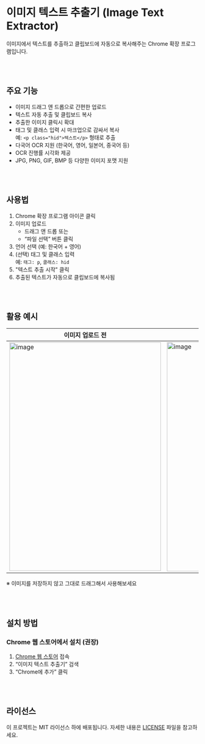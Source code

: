 # 이미지 텍스트 추출기 (Image Text Extractor)
이미지에서 텍스트를 추출하고 클립보드에 자동으로 복사해주는 Chrome 확장 프로그램입니다.

<br><br>

## 주요 기능

- 이미지 드래그 앤 드롭으로 간편한 업로드
- 텍스트 자동 추출 및 클립보드 복사
- 추출한 이미지 클릭시 확대
- 태그 및 클래스 입력 시 마크업으로 감싸서 복사  
  예: `<p class="hid">텍스트</p>` 형태로 추출
- 다국어 OCR 지원 (한국어, 영어, 일본어, 중국어 등)
- OCR 진행률 시각화 제공
- JPG, PNG, GIF, BMP 등 다양한 이미지 포맷 지원

<br><br>

## 사용법

1. Chrome 확장 프로그램 아이콘 클릭
2. 이미지 업로드  
   - 드래그 앤 드롭 또는  
   - “파일 선택” 버튼 클릭
3. 언어 선택 (예: 한국어 + 영어)
4. (선택) 태그 및 클래스 입력  
   예: `태그: p`, `클래스: hid`
5. "텍스트 추출 시작" 클릭
6. 추출된 텍스트가 자동으로 클립보드에 복사됨

<br><br>

## 활용 예시

| 이미지 업로드 전 | 이미지 업로드 후 |
|------------------|------------------|
| <img width="397" height="597" alt="image" src="https://github.com/user-attachments/assets/b19290a8-a34e-436e-bffb-cdde9b170b37" /> | <img width="394" height="599" alt="image" src="https://github.com/user-attachments/assets/417bd9b0-a5bb-4626-8aaf-51309f056eb9" /> |

※ 이미지를 저장하지 않고 그대로 드래그해서 사용해보세요

<br><br>

## 설치 방법

### Chrome 웹 스토어에서 설치 (권장)

1. [Chrome 웹 스토어](https://chrome.google.com/webstore) 접속
2. “이미지 텍스트 추출기” 검색
3. “Chrome에 추가” 클릭

<br><br>

## 라이선스

이 프로젝트는 MIT 라이선스 하에 배포됩니다. 자세한 내용은 [LICENSE](LICENSE) 파일을 참고하세요.
